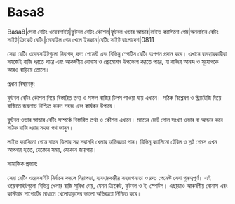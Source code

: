# Basa8

Basa8|সেরা বেটিং ওয়েবসাইট|ফুটবল বেটিং কৌশল|ফুটবল ওভার আন্ডার|লাইভ ক্যাসিনো গেম|অনলাইন বেটিং সাইট|ক্রিকেট বেটিং|মোবাইল গেম খেলে ইনকাম|বেটিং সাইট বাংলাদেশ|0811

সেরা বেটিং ওয়েবসাইটগুলো নিরাপদ, দ্রুত পেমেন্ট এবং বিভিন্ন স্পোর্টস বেটিং অপশন প্রদান করে। এখানে ব্যবহারকারীরা সহজেই বাজি ধরতে পারে এবং আকর্ষণীয় বোনাস ও প্রোমোশন উপভোগ করতে পারে, যা বাজির আনন্দ ও সুযোগকে আরও বাড়িয়ে তোলে।

প্রধান বিষয়বস্তু:

ফুটবল বেটিং কৌশল নিয়ে বিস্তারিত তথ্য ও সফল বাজির টিপস পাওয়া যায় এখানে। সঠিক বিশ্লেষণ ও স্ট্র্যাটেজি দিয়ে বাজিতে জয়লাভ নিশ্চিত করুন সহজ এবং কার্যকর উপায়ে।

ফুটবল ওভার আন্ডার বেটিং সম্পর্কে বিস্তারিত তথ্য ও কৌশল এখানে। ম্যাচের মোট গোল সংখ্যা ওভার বা আন্ডার করে সঠিক বাজি ধরার সহজ পথ জানুন।

লাইভ ক্যাসিনো গেমে বাস্তব ডিলার সহ সরাসরি খেলার অভিজ্ঞতা পান। বিভিন্ন ক্যাসিনো টেবিল ও স্লট গেমস এখন আপনার হাতে, যেকোন সময়, যেকোন জায়গায়।

সামাজিক প্রভাব:

সেরা বেটিং ওয়েবসাইট নির্বাচন করলে নিরাপত্তা, ব্যবহারকারীর সহজগম্যতা ও দ্রুত পেমেন্ট সেবা গুরুত্বপূর্ণ। এই ওয়েবসাইটগুলো বিভিন্ন খেলার বাজি সুবিধা দেয়, যেমন ক্রিকেট, ফুটবল ও ই-স্পোর্টস। এছাড়াও আকর্ষণীয় বোনাস এবং কাস্টমার সাপোর্টের মাধ্যমে খেলোয়াড়দের ভালো অভিজ্ঞতা নিশ্চিত করে।
